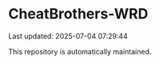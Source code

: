 # CheatBrothers-WRD

Last updated: 2025-07-04 07:29:44

This repository is automatically maintained.
